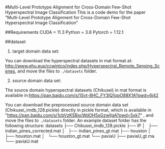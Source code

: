 #Multi-Level Prototype Alignment for Cross-Domain Few-Shot Hyperspectral Image Classification
This is a code demo for the paper "Multi-Level Prototype Alignment for Cross-Domain Few-Shot Hyperspectral Image Classification"

##Requirements
CUDA = 11.3
Python = 3.8
Pytorch = 1.12.1

##dataset
1. target domain data set:

You can download the hyperspectral datasets in mat format at: http://www.ehu.eus/ccwintco/index.php/Hyperspectral_Remote_Sensing_Scenes, and move the files to `./datasets` folder.

2. source domain data set:

The source domain  hyperspectral datasets (Chikusei) in mat format is available in:https://pan.baidu.com/s/1Svt-8HC_FY3lQ1opO88X1A?pwd=6j42 
 
You can download the preprocessed source domain data set (Chikusei_imdb_128.pickle) directly in pickle format, which is available in "https://pan.baidu.com/s/1cbVzKSBxcWdOH5xGzwIlgA?pwd=5xk7" , and move the files to `./datasets` folder.
An example dataset folder has the following structure:
datasets
├── Chikusei_imdb_128.pickle
├── IP
│   ├── indian_pines_corrected.mat
│   ├── indian_pines_gt.mat
├── houston
│   ├── houston.mat
│   └── houston_gt.mat
└── paviaU
    ├── paviaU_gt.ma
    └── paviaU.mat
```    
